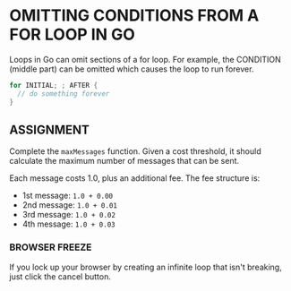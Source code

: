 # OMITTING CONDITIONS FROM A FOR LOOP IN GO

Loops in Go can omit sections of a for loop. For example, the CONDITION (middle part) can be omitted which causes the loop to run forever.

```go
for INITIAL; ; AFTER {
  // do something forever
}
```

## ASSIGNMENT
Complete the `maxMessages` function. Given a cost threshold, it should calculate the maximum number of messages that can be sent.

Each message costs 1.0, plus an additional fee. The fee structure is:

- 1st message: `1.0 + 0.00`
- 2nd message: `1.0 + 0.01`
- 3rd message: `1.0 + 0.02`
- 4th message: `1.0 + 0.03`

### BROWSER FREEZE
If you lock up your browser by creating an infinite loop that isn't breaking, just click the cancel button.